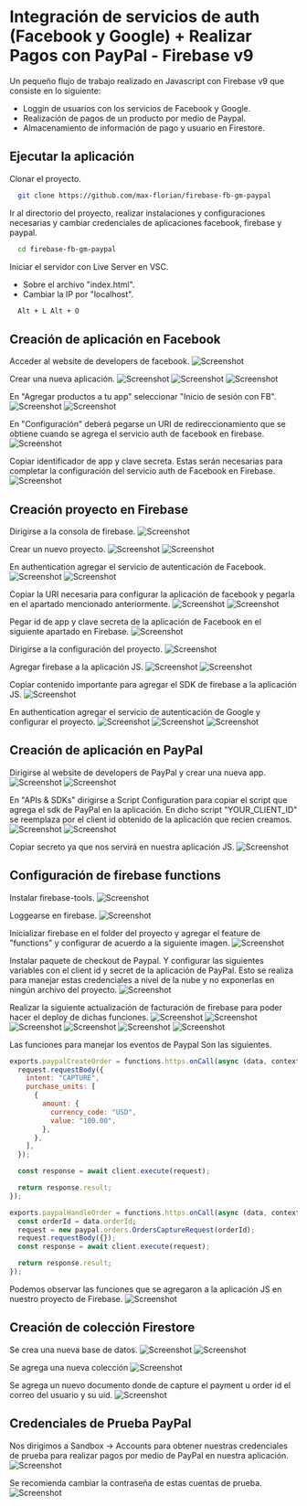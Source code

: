 # Integración de servicios de auth (Facebook y Google) + Realizar Pagos con PayPal - Firebase v9

Un pequeño flujo de trabajo realizado en Javascript con Firebase v9 que consiste en lo siguiente:

- Loggin de usuarios con los servicios de Facebook y Google.
- Realización de pagos de un producto por medio de Paypal.
- Almacenamiento de información de pago y usuario en Firestore.

## Ejecutar la aplicación

Clonar el proyecto.

```bash
  git clone https://github.com/max-florian/firebase-fb-gm-paypal
```

Ir al directorio del proyecto, realizar instalaciones y configuraciones necesarias y cambiar credenciales de aplicaciones facebook, firebase y paypal.

```bash
  cd firebase-fb-gm-paypal
```

Iniciar el servidor con Live Server en VSC.

- Sobre el archivo "index.html".
- Cambiar la IP por "localhost".

```bash
  Alt + L Alt + O
```

## Creación de aplicación en Facebook

Acceder al website de developers de facebook.
![Screenshot](imgs/1.png)

Crear una nueva aplicación.
![Screenshot](imgs/2.png)
![Screenshot](imgs/3.png)
![Screenshot](imgs/4.png)

En "Agregar productos a tu app" seleccionar "Inicio de sesión con FB".
![Screenshot](imgs/10.png)
![Screenshot](imgs/11.png)

En "Configuración" deberá pegarse un URI de redireccionamiento que se obtiene cuando se agrega el servicio auth de facebook en firebase.
![Screenshot](imgs/12.png)

Copiar identificador de app y clave secreta. Estas serán necesarias para completar la configuración del servicio auth de Facebook en Firebase.
![Screenshot](imgs/15.png)

## Creación proyecto en Firebase

Dirigirse a la consola de firebase.
![Screenshot](imgs/5.png)

Crear un nuevo proyecto.
![Screenshot](imgs/6.png)
![Screenshot](imgs/7.png)

En authentication agregar el servicio de autenticación de Facebook.
![Screenshot](imgs/8.png)
![Screenshot](imgs/9.png)

Copiar la URI necesaria para configurar la aplicación de facebook y pegarla en el apartado mencionado anteriormente.
![Screenshot](imgs/13.png)
![Screenshot](imgs/14.png)

Pegar id de app y clave secreta de la aplicación de Facebook en el siguiente apartado en Firebase.
![Screenshot](imgs/16.png)

Dirigirse a la configuración del proyecto.
![Screenshot](imgs/17.png)

Agregar firebase a la aplicación JS.
![Screenshot](imgs/18.png)
![Screenshot](imgs/19.png)

Copiar contenido importante para agregar el SDK de firebase a la aplicación JS.
![Screenshot](imgs/20.png)

En authentication agregar el servicio de autenticación de Google y configurar el proyecto.
![Screenshot](imgs/23.png)
![Screenshot](imgs/24.png)
![Screenshot](imgs/25.png)

## Creación de aplicación en PayPal

Dirigirse al website de developers de PayPal y crear una nueva app.
![Screenshot](imgs/26.png)
![Screenshot](imgs/27.png)

En "APIs & SDKs" dirigirse a Script Configuration para copiar el script que agrega el sdk de PayPal en la aplicación. En dicho script "YOUR_CLIENT_ID" se reemplaza por el client id obtenido de la aplicación que recien creamos.
![Screenshot](imgs/28.png)
![Screenshot](imgs/29.png)

Copiar secreto ya que nos servirá en nuestra aplicación JS.
![Screenshot](imgs/33.png)

## Configuración de firebase functions

Instalar firebase-tools.
![Screenshot](imgs/30.png)

Loggearse en firebase.
![Screenshot](imgs/31.png)

Inicializar firebase en el folder del proyecto y agregar el feature de "functions" y configurar de acuerdo a la siguiente imagen.
![Screenshot](imgs/32.png)

Instalar paquete de checkout de Paypal. Y configurar las siguientes variables con el client id y secret de la aplicación de PayPal. Esto se realiza para manejar estas credenciales a nivel de la nube y no exponerlas en ningún archivo del proyecto.
![Screenshot](imgs/34.png)

Realizar la siguiente actualización de facturación de firebase para poder hacer el deploy de dichas funciones.
![Screenshot](imgs/35.png)
![Screenshot](imgs/36.png)
![Screenshot](imgs/37.png)
![Screenshot](imgs/38.png)
![Screenshot](imgs/39.png)
![Screenshot](imgs/41.png)

Las funciones para manejar los eventos de Paypal Son las siguientes.

```javascript
exports.paypalCreateOrder = functions.https.onCall(async (data, context) => {
  request.requestBody({
    intent: "CAPTURE",
    purchase_units: [
      {
        amount: {
          currency_code: "USD",
          value: "100.00",
        },
      },
    ],
  });

  const response = await client.execute(request);

  return response.result;
});

exports.paypalHandleOrder = functions.https.onCall(async (data, context) => {
  const orderId = data.orderId;
  request = new paypal.orders.OrdersCaptureRequest(orderId);
  request.requestBody({});
  const response = await client.execute(request);

  return response.result;
});
```

Podemos observar las funciones que se agregaron a la aplicación JS en nuestro proyecto de Firebase.
![Screenshot](imgs/41_5.png)

## Creación de colección Firestore

Se crea una nueva base de datos.
![Screenshot](imgs/21.png)
![Screenshot](imgs/22.png)

Se agrega una nueva colección
![Screenshot](imgs/44.png)

Se agrega un nuevo documento donde de capture el payment u order id el correo del usuario y su uid.
![Screenshot](imgs/45.png)

## Credenciales de Prueba PayPal

Nos dirigimos a Sandbox -> Accounts para obtener nuestras credenciales de prueba para realizar pagos por medio de PayPal en nuestra aplicación.
![Screenshot](imgs/42.png)

Se recomienda cambiar la contraseña de estas cuentas de prueba.
![Screenshot](imgs/43.png)
